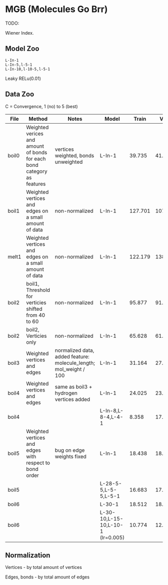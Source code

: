 # MGB (Molecules Go Brr)

TODO:

Wiener Index.

## Model Zoo

```
L-In-1
L-In-5,l-5-1
L-In-10,l-10-5,l-5-1
```

Leaky RELu(0.01)

## Data Zoo

C = Convergence, 1 (no) to 5 (best)

| File | Method | Notes | Model | Train | Valid | C |
|-|-|-|-|-|-|-|
|boil0 | Weighted verices and amount of bonds for each bond category as features |vertices weighted, bonds unweighted|L-In-1 | 39.735 | 41.939 | 5 | 
|boil1 | Weighted vertices and edges on a small amount of data |non-normalized| L-In-1 | 127.701 | 107.297 | 2 | 
|melt1 | Weighted vertices and edges on a small amount of data |non-normalized| L-In-1 | 122.179 | 138.810 | 2 |
|boil2 | boil1, Threshold for verticies shifted from 40 to 60 |non-normalized| L-In-1 | 95.877 | 91.354 | 2 |
|boil2 | boil2, Verticies only |non-normalized | L-In-1 | 65.628 | 61.316 | 5 |
|boil3 | Weighted vertices and edges | normalized data, added feature: molecule\_length; mol\_weight / 100 | L-In-1 | 31.164 | 27.502 | 5 |
|boil4 | Weighted vertices and edges | same as boil3 + hydrogen vertices added | L-In-1 | 24.025 | 23.512 | 5 |
|boil4 | | | L-In-8,L-8-4,L-4-1 | 8.358 | 17.468 | 4 |
|boil5 | Weighted vertices and edges with respect to bond order | bug on edge weights fixed | L-In-1 | 18.438 | 18.860 | 5 |
|boil5 | | | L-28-5-5,L-5-5,L-5-1 | 16.683 | 17.545 | 4 |
|boil6 | | | L-30-1 | 18.512 | 18.927 | 4 |
|boil6 | | | L-30-10,L-15-10,L-10-1 (lr=0.005)| 10.774 | 12.912 | 4 |

## Normalization

Vertices - by total amount of vertices

Edges, bonds - by total amount of edges
